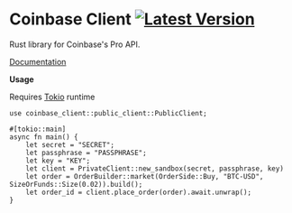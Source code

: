 # Coinbase Client [![Latest Version]][crates.io]
Rust library for Coinbase's Pro API.

[Documentation](https://docs.rs/coinbase-client/0.1.1/coinbase_client/)

[Latest Version]: https://img.shields.io/badge/Version-0.1.1-green
[crates.io]: https://crates.io/crates/coinbase_client


**Usage**

Requires [Tokio](https://github.com/tokio-rs/tokio) runtime
```
use coinbase_client::public_client::PublicClient;

#[tokio::main] 
async fn main() {
    let secret = "SECRET";
    let passphrase = "PASSPHRASE";
    let key = "KEY";
    let client = PrivateClient::new_sandbox(secret, passphrase, key)
    let order = OrderBuilder::market(OrderSide::Buy, "BTC-USD", SizeOrFunds::Size(0.02)).build();
    let order_id = client.place_order(order).await.unwrap();
}
```
